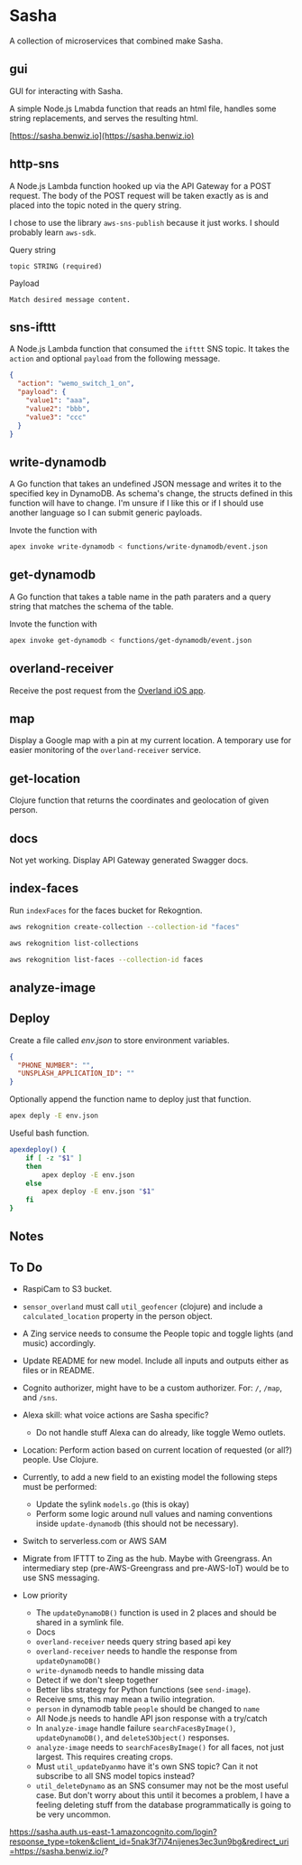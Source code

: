 # Sasha

A collection of microservices that combined make Sasha.

## gui

GUI for interacting with Sasha.

A simple Node.js Lmabda function that reads an html file, handles some string replacements, and serves the resulting html.

[https://sasha.benwiz.io](https://sasha.benwiz.io)

## http-sns

A Node.js Lambda function hooked up via the API Gateway for a POST request. The body of the POST request will be taken exactly as is and placed into the topic noted in the query string.

I chose to use the library `aws-sns-publish` because it just works. I should probably learn `aws-sdk`.

Query string

```text
topic STRING (required)
```

Payload

```text
Match desired message content.
```

## sns-ifttt

A Node.js Lambda function that consumed the `ifttt` SNS topic. It takes the `action` and optional `payload` from the following message.

```json
{
  "action": "wemo_switch_1_on",
  "payload": {
    "value1": "aaa",
    "value2": "bbb",
    "value3": "ccc"
  }
}
```

## write-dynamodb

A Go function that takes an undefined JSON message and writes it to the specified key in DynamoDB. As schema's change, the structs defined in this function will have to change. I'm unsure if I like this or if I should use another language so I can submit generic payloads.

Invote the function with

```bash
apex invoke write-dynamodb < functions/write-dynamodb/event.json
```

## get-dynamodb

A Go function that takes a table name in the path paraters and a query string that matches the schema of the table.

Invote the function with

```bash
apex invoke get-dynamodb < functions/get-dynamodb/event.json
```

## overland-receiver

Receive the post request from the [Overland iOS app](https://overland.p3k.io/).

## map

Display a Google map with a pin at my current location. A temporary use for easier monitoring of the `overland-receiver` service.

## get-location

Clojure function that returns the coordinates and geolocation of given person.

## docs

Not yet working. Display API Gateway generated Swagger docs.

## index-faces

Run `indexFaces` for the faces bucket for Rekogntion.

```bash
aws rekognition create-collection --collection-id "faces"
```

```bash
aws rekognition list-collections
```

```bash
aws rekognition list-faces --collection-id faces
```

## analyze-image

## Deploy

Create a file called _env.json_ to store environment variables.

```json
{
  "PHONE_NUMBER": "",
  "UNSPLASH_APPLICATION_ID": ""
}
```

Optionally append the function name to deploy just that function.

```bash
apex deply -E env.json
```

Useful bash function.

```bash
apexdeploy() {
    if [ -z "$1" ]
    then
        apex deploy -E env.json
    else
        apex deploy -E env.json "$1"
    fi
}
```

## Notes

## To Do

- RaspiCam to S3 bucket.
- `sensor_overland` must call `util_geofencer` (clojure) and include a `calculated_location` property in the person object.
- A Zing service needs to consume the People topic and toggle lights (and music) accordingly.
- Update README for new model. Include all inputs and outputs either as files or in README.

- Cognito authorizer, might have to be a custom authorizer. For: `/`, `/map`, and `/sns`.
- Alexa skill: what voice actions are Sasha specific?
  - Do not handle stuff Alexa can do already, like toggle Wemo outlets.

- Location: Perform action based on current location of requested (or all?) people. Use Clojure.
- Currently, to add a new field to an existing model the following steps must be performed:
  - Update the sylink `models.go` (this is okay)
  - Perform some logic around null values and naming conventions inside `update-dynamodb` (this should not be necessary).
- Switch to serverless.com or AWS SAM
- Migrate from IFTTT to Zing as the hub. Maybe with Greengrass. An intermediary step (pre-AWS-Greengrass and pre-AWS-IoT) would be to use SNS messaging.

- Low priority
  - The `updateDynamoDB()` function is used in 2 places and should be shared in a symlink file.
  - Docs
  - `overland-receiver` needs query string based api key
  - `overland-receiver` needs to handle the response from `updateDynamoDB()`
  - `write-dynamodb` needs to handle missing data
  - Detect if we don't sleep together
  - Better libs strategy for Python functions (see `send-image`).
  - Receive sms, this may mean a twilio integration.
  - `person` in dynamodb table `people` should be changed to `name`
  - All Node.js needs to handle API json response with a try/catch
  - In `analyze-image` handle failure `searchFacesByImage()`, `updateDynamoDB()`, and `deleteS3Object()` responses.
  - `analyze-image` needs to `searchFacesByImage()` for all faces, not just largest. This requires creating crops.
  - Must `util_updateDyanmo` have it's own SNS topic? Can it not subscribe to all SNS model topics instead?
  - `util_deleteDynamo` as an SNS consumer may not be the most useful case. But don't worry about this until it becomes a problem, I have a feeling deleting stuff from the database programmatically is going to be very uncommon.

https://sasha.auth.us-east-1.amazoncognito.com/login?response_type=token&client_id=5nak3f7i74nijenes3ec3un9bg&redirect_uri=https://sasha.benwiz.io/?
